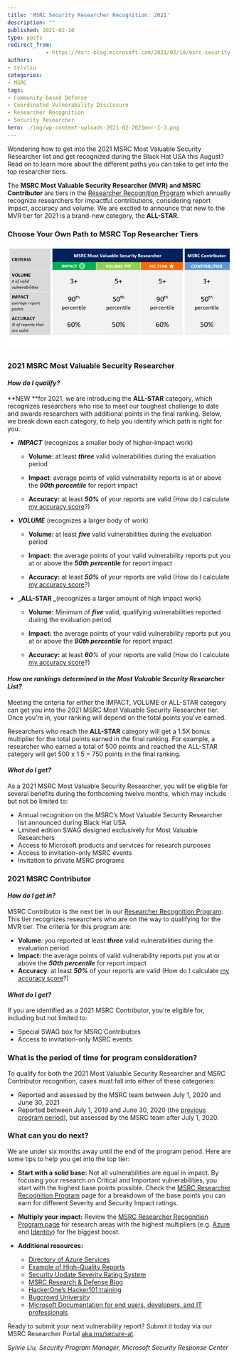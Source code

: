 ```yaml
---
title: 'MSRC Security Researcher Recognition: 2021'
description: ""
published: 2021-02-10
type: posts
redirect_from:
            - https://msrc-blog.microsoft.com/2021/02/10/msrc-security-researcher-recognition-2021/
authors:
- sylvliu
categories:
- MSRC
tags:
- Community-based Defense
- Coordinated Vulnerability Disclosure
- Researcher Recognition
- Security Researcher
hero: ./img/wp-content-uploads-2021-02-2021mvr-1-3.png
---
```

<!-- wp:paragraph -->

Wondering how to get into the 2021 MSRC Most Valuable Security Researcher list and get recognized during the Black Hat USA this August? Read on to learn more about the different paths you can take to get into the top researcher tiers.

<!-- /wp:paragraph -->

<!-- wp:paragraph -->

The **MSRC Most Valuable Security Researcher (MVR) **and** MSRC Contributor** are tiers in the [Researcher Recognition Program](https://www.microsoft.com/en-us/msrc/researcher-recognition-program) which annually recognize researchers for impactful contributions, considering report impact, accuracy and volume. We are excited to announce that new to the MVR tier for 2021 is a brand-new category, the **ALL-STAR**.

<!-- /wp:paragraph -->

<!-- wp:heading {"level":3} -->

### Choose Your Own Path to MSRC Top Researcher Tiers

<!-- /wp:heading -->

<!-- wp:image {"id":12765,"width":912,"height":412,"sizeSlug":"large","linkDestination":"none"} -->

![](./img/wp-content-uploads-2021-02-2021mvr-1-3.png)

<!-- /wp:image -->

<!-- wp:heading -->

##

<!-- /wp:heading -->

<!-- wp:heading {"level":3} -->

### 2021 MSRC Most Valuable Security Researcher

<!-- /wp:heading -->

<!-- wp:heading {"level":4} -->

#### _How do I qualify?_

<!-- /wp:heading -->

<!-- wp:paragraph -->

**NEW **for 2021, we are introducing the **ALL-STAR** category, which recognizes researchers who rise to meet our toughest challenge to date and awards researchers with additional points in the final ranking. Below, we break down each category, to help you identify which path is right for you:

<!-- /wp:paragraph -->

<!-- wp:columns -->

<!-- wp:column {"width":"100%"} -->

<!-- wp:list -->

- **_IMPACT_** (recognizes a smaller body of higher-impact work)

  - **Volume**: at least **_three_** valid vulnerabilities during the evaluation period

  - **Impact**: average points of valid vulnerability reports is at or above the **_90th percentile_** for report impact

  - **Accuracy:** at least **_50%_** of your reports are valid (How do I calculate [my accuracy score](https://www.microsoft.com/en-us/msrc/researcher-recognition-program)?)  


* **_VOLUME_** (recognizes a larger body of work)

  - **Volume:** at least **_five_** valid vulnerabilities during the evaluation period

  - **Impact:** the average points of your valid vulnerability reports put you at or above the **_50th percentile_** for report impact

  - **Accuracy:** at least **_50%_** of your reports are valid (How do I calculate [my accuracy score](https://www.microsoft.com/en-us/msrc/researcher-recognition-program)?)  


- **_ALL-STAR _**(recognizes a larger amount of high impact work)

  - **Volume:** Minimum of **_five_** valid, qualifying vulnerabilities reported during the evaluation period

  - **Impact:** the average points of your valid vulnerability reports put you at or above the **_90th percentile_** for report impact

  - **Accuracy:** at least **_60_**_%_ of your reports are valid (How do I calculate [my accuracy score](https://www.microsoft.com/en-us/msrc/researcher-recognition-program)?)

<!-- /wp:list -->

<!-- /wp:column -->

<!-- /wp:columns -->

<!-- wp:heading {"level":4} -->

#### _How are rankings determined in the Most Valuable Security Researcher List?_

<!-- /wp:heading -->

<!-- wp:paragraph -->

Meeting the criteria for either the IMPACT, VOLUME or ALL-STAR category can get you into the 2021 MSRC Most Valuable Security Researcher tier. Once you’re in, your ranking will depend on the total points you’ve earned.

<!-- /wp:paragraph -->

<!-- wp:paragraph -->

Researchers who reach the **ALL-STAR** category will get a 1.5X bonus multiplier for the total points earned in the final ranking. For example, a researcher who earned a total of 500 points and reached the ALL-STAR category will get 500 x 1.5 = 750 points in the final ranking.

<!-- /wp:paragraph -->

<!-- wp:heading {"level":4} -->

#### _What do I get?_

<!-- /wp:heading -->

<!-- wp:paragraph -->

As a 2021 MSRC Most Valuable Security Researcher, you will be eligible for several benefits during the forthcoming twelve months, which may include but not be limited to:

<!-- /wp:paragraph -->

<!-- wp:list -->

- Annual recognition on the MSRC’s Most Valuable Security Researcher list announced during Black Hat USA
- Limited edition SWAG designed exclusively for Most Valuable Researchers
- Access to Microsoft products and services for research purposes
- Access to invitation-only MSRC events
- Invitation to private MSRC programs

<!-- /wp:list -->

<!-- wp:paragraph -->

<!-- /wp:paragraph -->

<!-- wp:heading {"level":3} -->

### 2021 MSRC Contributor

<!-- /wp:heading -->

<!-- wp:heading {"level":4} -->

#### _How do I get in?_

<!-- /wp:heading -->

<!-- wp:paragraph -->

MSRC Contributor is the next tier in our [Researcher Recognition Program](https://msrc-blog.microsoft.com/2019/07/29/the-way-we-recognize-our-security-researchers/). This tier recognizes researchers who are on the way to qualifying for the MVR tier. The criteria for this program are:

<!-- /wp:paragraph -->

<!-- wp:list -->

- **Volume**: you reported at least **_three_** valid vulnerabilities during the evaluation period
- **Impact:** the average points of valid vulnerability reports put you at or above the **_50th percentile_** for report impact
- **Accuracy**: at least **_50%_** of your reports are valid (How do I calculate [my accuracy score](https://www.microsoft.com/en-us/msrc/researcher-recognition-program)?)

<!-- /wp:list -->

<!-- wp:heading {"level":4} -->

#### _What do I get?_

<!-- /wp:heading -->

<!-- wp:paragraph -->

If you are identified as a 2021 MSRC Contributor, you’re eligible for, including but not limited to:

<!-- /wp:paragraph -->

<!-- wp:list -->

- Special SWAG box for MSRC Contributors
- Access to invitation-only MSRC events

<!-- /wp:list -->

<!-- wp:paragraph -->

<!-- /wp:paragraph -->

<!-- wp:heading {"level":3} -->

### What is the period of time for program consideration?

<!-- /wp:heading -->

<!-- wp:paragraph -->

To qualify for both the 2021 Most Valuable Security Researcher and MSRC Contributor recognition, cases must fall into either of these categories:

<!-- /wp:paragraph -->

<!-- wp:list -->

- Reported and assessed by the MSRC team between July 1, 2020 and June 30, 2021
- Reported between July 1, 2019 and June 30, 2020 (the [previous program period](https://msrc-blog.microsoft.com/2020/08/05/announcing-2020-msrc-most-valuable-security-researchers/)), but assessed by the MSRC team after July 1, 2020.

<!-- /wp:list -->

<!-- wp:paragraph -->

<!-- /wp:paragraph -->

<!-- wp:heading {"level":3} -->

### What can you do next?

<!-- /wp:heading -->

<!-- wp:paragraph -->

We are under six months away until the end of the program period. Here are some tips to help you get into the top tier:

<!-- /wp:paragraph -->

<!-- wp:list -->

- **Start with a solid base:** Not all vulnerabilities are equal in impact. By focusing your research on Critical and Important vulnerabilities, you start with the highest base points possible. Check the [MSRC Researcher Recognition Program](https://www.microsoft.com/en-us/msrc/researcher-recognition-program) page for a breakdown of the base points you can earn for different Severity and Security Impact ratings.

- **Multiply your impact:** Review the [MSRC Researcher Recognition Program page](http://www.microsoft.com/en-us/msrc/researcher-recognition-program) for research areas with the highest multipliers (e.g. [Azure](https://azure.microsoft.com/en-us/services/) and [Identity](https://www.microsoft.com/en-us/msrc/bounty-microsoft-identity)) for the biggest boost.

- **Additional resources:**

  - [Directory of Azure Services](https://azure.microsoft.com/en-us/services/)
  - [Example of High-Quality Reports](https://www.microsoft.com/en-us/msrc/bounty-example-report-submission?rtc=1)
  - [Security Update Severity Rating System](https://www.microsoft.com/en-us/msrc/security-update-severity-rating-system)
  - [MSRC Research & Defense Blog](https://blogs.technet.microsoft.com/srd/)
  - [HackerOne’s Hacker101 training](https://www.hackerone.com/hacker101)
  - [Bugcrowd University](https://www.bugcrowd.com/hackers/bugcrowd-university/)
  - [Microsoft Documentation for end users, developers, and IT professionals](https://docs.microsoft.com/en-us/)

<!-- /wp:list -->

<!-- wp:paragraph -->

Ready to submit your next vulnerability report? Submit it today via our MSRC Researcher Portal [aka.ms/secure-at](https://msrc.microsoft.com/create-report).

<!-- /wp:paragraph -->

<!-- wp:paragraph -->

_Sylvie Liu, Security Program Manager, Microsoft Security Response Center_

<!-- /wp:paragraph -->
